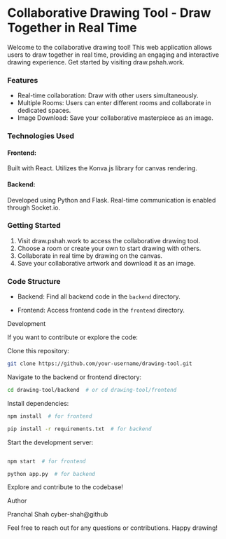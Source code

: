 # Collaborative Drawing Tool - Draw Together in Real Time

Welcome to the collaborative drawing tool! This web application allows users to draw together in real time, providing an engaging and interactive drawing experience. Get started by visiting draw.pshah.work.

### Features
- Real-time collaboration: Draw with other users simultaneously.
- Multiple Rooms: Users can enter different rooms and collaborate in dedicated spaces.
- Image Download: Save your collaborative masterpiece as an image.

### Technologies Used

#### Frontend:
Built with React.
Utilizes the Konva.js library for canvas rendering.

#### Backend:
Developed using Python and Flask.
Real-time communication is enabled through Socket.io.

### Getting Started

1. Visit draw.pshah.work to access the collaborative drawing tool.
2. Choose a room or create your own to start drawing with others.
3. Collaborate in real time by drawing on the canvas.
4. Save your collaborative artwork and download it as an image.

### Code Structure

- Backend:
    Find all backend code in the `backend` directory.

- Frontend:
    Access frontend code in the `frontend` directory.

Development

If you want to contribute or explore the code:

Clone this repository:

```bash
git clone https://github.com/your-username/drawing-tool.git
```

Navigate to the backend or frontend directory:

```bash
cd drawing-tool/backend  # or cd drawing-tool/frontend
```

Install dependencies:

```bash
npm install  # for frontend
```

```bash
pip install -r requirements.txt  # for backend
```

Start the development server:

```bash

npm start  # for frontend
```

```bash    
python app.py  # for backend
```


Explore and contribute to the codebase!

Author

Pranchal Shah
cyber-shah@github


Feel free to reach out for any questions or contributions. Happy drawing!
